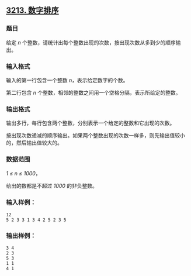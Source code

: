## [3213. 数字排序](https://www.acwing.com/problem/content/3216/)

### 题目

给定 *n* 个整数，请统计出每个整数出现的次数，按出现次数从多到少的顺序输出。

### 输入格式

输入的第一行包含一个整数 *n*，表示给定数字的个数。

第二行包含 *n* 个整数，相邻的整数之间用一个空格分隔，表示所给定的整数。

### 输出格式

输出多行，每行包含两个整数，分别表示一个给定的整数和它出现的次数。

按出现次数递减的顺序输出。如果两个整数出现的次数一样多，则先输出值较小的，然后输出值较大的。

### 数据范围

*1 ≤ n ≤ 1000*，

给出的数都是不超过 *1000* 的非负整数。

### 输入样例：

```
12
5 2 3 3 1 3 4 2 5 2 3 5
```

### 输出样例：

```
3 4
2 3
5 3
1 1
4 1
```
